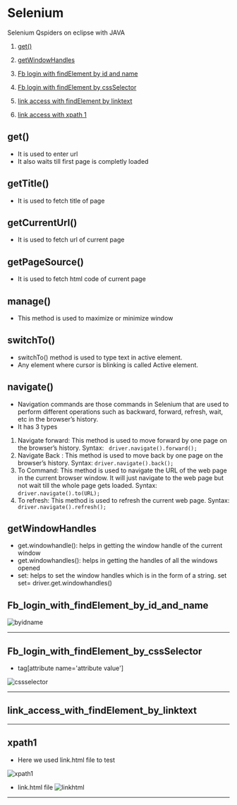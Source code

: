 # Selenium
Selenium Qspiders on eclipse with JAVA

1.  [get()](#get())




1.  [getWindowHandles](#getWindowHandles)

1.  [Fb login with findElement by id and name](#Fb_login_with_findElement_by_id_and_name)
2.  [Fb login with findElement by cssSelector](#Fb_login_with_findElement_by_cssSelector)
3.  [link access with findElement by linktext](#link_access_with_findElement_by_linktext)
3.  [link access with xpath 1](#xpath1)


## get()
- It is used to enter url
- It also waits till first page is completly loaded

## getTitle()
- It is used to fetch title of page

## getCurrentUrl()
- It is used to fetch url of current page

## getPageSource()
- It is used to fetch html code of current page

## manage()
- This method is used to maximize or minimize window

## switchTo()
- switchTo() method is used to type text in active element.
- Any element where cursor is blinking is called Active element.


## navigate()
- Navigation commands are those commands in Selenium that are used to perform different operations such as backward, forward, refresh, wait, etc in the browser’s history.
- It has 3 types

 1. Navigate forward: This method is used to move forward by one page on the browser’s history.
 Syntax:
      ` driver.navigate().forward();`
 2. Navigate Back :  This method is used to move back by one page on the browser’s history. 
 Syntax:
        `driver.navigate().back();`
 3. To Command:  This method is used to navigate the URL of the web page in the current browser window. It will just navigate to the web page but not wait till the whole page gets loaded.
 Syntax: 
        `driver.navigate().to(URL);`
 4. To refresh: This method is used to refresh the current web page.
 Syntax:
       ` driver.navigate().refresh();`



## getWindowHandles

- get.windowhandle(): helps in getting the window handle of the current window
- get.windowhandles(): helps in getting the handles of all the windows opened
- set: helps to set the window handles which is in the form of a string.  set<string> set= driver.get.windowhandles()

## Fb_login_with_findElement_by_id_and_name

![byidname](https://user-images.githubusercontent.com/88243315/183301543-461357b2-a43c-4cac-b1e8-b26280feb44c.png)


********************************************************
## Fb_login_with_findElement_by_cssSelector
- tag[attribute name='attribute value']

![cssselector](https://user-images.githubusercontent.com/88243315/183301536-42550764-13a1-45dc-aafd-32a8a36e79dc.png)


***************************************************************

## link_access_with_findElement_by_linktext




***************************************************************


## xpath1
- Here we used link.html file to test

![xpath1](https://user-images.githubusercontent.com/88243315/183301525-5aba36e7-e525-452d-b421-6cc29890ab55.png)

- link.html file
![linkhtml](https://user-images.githubusercontent.com/88243315/183301642-8c39b684-cfa0-42fe-b463-5263d93c4d9f.png)

***************************************************************

